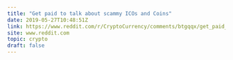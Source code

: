 ```yaml
---
title: "Get paid to talk about scammy ICOs and Coins"
date: 2019-05-27T10:48:51Z
link: https://www.reddit.com/r/CryptoCurrency/comments/btgqqx/get_paid_to_talk_about_scammy_icos_and_coins/?utm_medium=RSS&utm_source=hune
site: www.reddit.com
topic: crypto
draft: false
---
```

